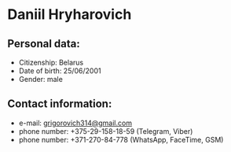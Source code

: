 # Daniil Hryharovich

## Personal data:
* Citizenship: Belarus
* Date of birth: 25/06/2001
* Gender: male

## Contact information:
* e-mail: [grigorovich314@gmail.com](mailto:grigorovich314@gmail.com)
* phone number: +375-29-158-18-59 (Telegram, Viber)
* phone number: +371-270-84-778 (WhatsApp, FaceTime, GSM)